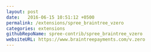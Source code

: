```yaml
---
layout: post
date:   2016-06-15 10:51:12 +0500
permalink: /extensions/spree_braintree_vzero
categories: extensions
githubRepoName: spree-contrib/spree_braintree_vzero
websiteURL: https://www.braintreepayments.com/v.zero
---
```

